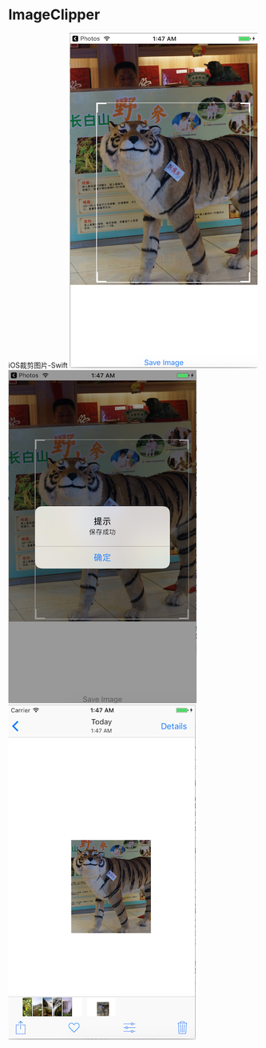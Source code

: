 # ImageClipper
iOS裁剪图片-Swift
![](https://github.com/MarineXmh/ImageClipper/blob/master/ImageClipper/1.png?raw=true)![](https://github.com/MarineXmh/ImageClipper/blob/master/ImageClipper/2.png?raw=true)![](https://github.com/MarineXmh/ImageClipper/blob/master/ImageClipper/3.png?raw=true)
